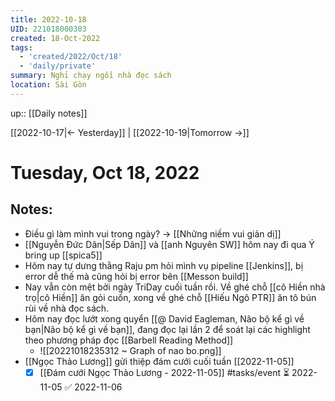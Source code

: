 ```yaml
---
title: 2022-10-18
UID: 221018000303
created: 18-Oct-2022
tags:
  - 'created/2022/Oct/18'
  - 'daily/private'
summary: Nghỉ chạy ngồi nhà đọc sách
location: Sài Gòn
---
```

up:: [[Daily notes]]

[[2022-10-17|<- Yesterday]] | [[2022-10-19|Tomorrow ->]]
# Tuesday, Oct 18, 2022

## Notes:

- Điều gì làm mình vui trong ngày? -> [[Những niềm vui giản dị]]
- [[Nguyễn Đức Dân|Sếp Dân]] và [[anh Nguyên SW]] hôm nay đi qua Ý bring up [[spica5]]
- Hôm nay tự dưng thằng Raju pm hỏi mình vụ pipeline [[Jenkins]], bị error dễ thế mà cũng hỏi bị error bên [[Messon build]]
- Nay vẫn còn mệt bởi ngày TriDay cuối tuần rồi. Về ghé chỗ [[cô Hiền nhà trọ|cô Hiền]] ăn gỏi cuốn, xong về ghé chỗ [[Hiếu Ngô PTR]] ăn tô bún rùi về nhà đọc sách.
- Hôm nay đọc lướt xong quyển [[@ David Eagleman, Não bộ kể gì về bạn|Não bộ kể gì về bạn]], đang đọc lại lần 2 để soát lại các highlight theo phương pháp đọc [[Barbell Reading Method]]
	- ![[20221018235312 ~ Graph of nao bo.png]]
- [[Ngọc Thảo Lương]] gửi thiệp đám cưới cuối tuần [[2022-11-05]]
	- [x] [[Đám cưới Ngọc Thảo Lương - 2022-11-05]] #tasks/event ⏳ 2022-11-05 ✅ 2022-11-06
